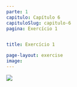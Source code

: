 ```yaml
---
parte: 1
capitulo: Capítulo 6
capituloSlug: capitulo-6
pagina: Exercício 1


title: Exercício 1

page-layout: exercise
image:
---
```


<img src="{{site.baseurl}}/assets/graphics/content/6_1_1.png"/>